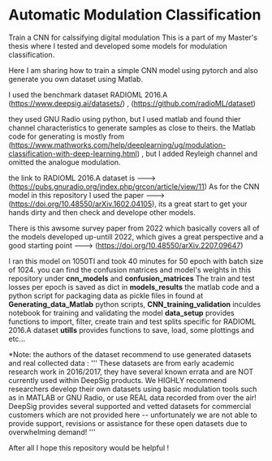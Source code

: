 # Automatic Modulation Classification
 Train a CNN for calssifying digital modulation
This is a part of my Master's thesis where I tested and developed some models for modulation classification.

Here I am sharing how to train a simple CNN model using pytorch and also generate you own dataset using Matlab.

I used the benchmark dataset RADIOML 2016.A (https://www.deepsig.ai/datasets/) ,  (https://github.com/radioML/dataset)

they used GNU Radio using python, but I used matlab and found thier channel characteristics to generate samples as close to theirs. the Matlab code for generating is mostly from (https://www.mathworks.com/help/deeplearning/ug/modulation-classification-with-deep-learning.html) , but I added Reyleigh channel and omitted the analogue modulation.

the link to RADIOML 2016.A dataset is ---> (https://pubs.gnuradio.org/index.php/grcon/article/view/11)
As for the CNN model in this repository I used the paper ---> (https://doi.org/10.48550/arXiv.1602.04105), its a great start to get your hands dirty and then check and develope other models.

There is this awsome survey paper from 2022 which basically covers all of the models developed up-untill 2022, which gives a great perspective and a good starting point ---> (https://doi.org/10.48550/arXiv.2207.09647)

I ran this model on 1050TI and took 40 minutes for 50 epoch with batch size of 1024.
you can find the confusion matrices and model's weights in this repository under **cnn_models** and **confusion_matrices**
The train and test losses per epoch is saved as dict in **models_results**
the matlab code and a python script for packaging data as pickle files in found at **Generating_data_Matlab**
python scripts, **CNN_training_validation** inculdes notebook for training and validating the model
**data_setup** provides functions to import, filter, create train and test splits specific for RADIOML 2016.A dataset
**utills** provides functions to save, load, some plottings and etc...

*Note: the authors of the dataset recommend to use generated datasets and real collected data : 
'''
These datasets are from early academic research work in 2016/2017, they have several known errata and are NOT currently used within DeepSig products. We HIGHLY recommend researchers develop their own datasets using basic modulation tools such as in MATLAB or GNU Radio, or use REAL data recorded from over the air! DeepSig provides several supported and vetted datasets for commercial customers which are not provided here -- unfortunately we are not able to provide support, revisions or assistance for these open datasets due to overwhelming demand!
'''

After all I hope this repository would be helpful ! 
